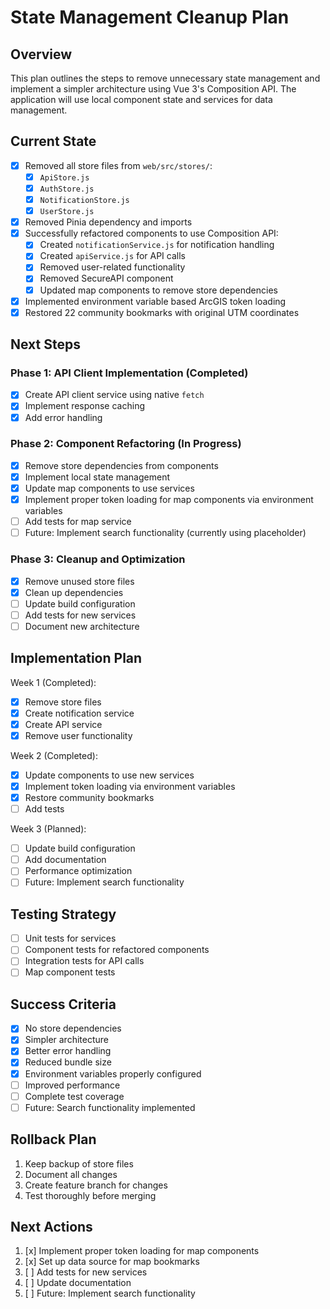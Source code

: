 # State Management Cleanup Plan

## Overview

This plan outlines the steps to remove unnecessary state management and implement a simpler architecture using Vue 3's Composition API. The application will use local component state and services for data management.

## Current State

- [x] Removed all store files from `web/src/stores/`:
  - [x] `ApiStore.js`
  - [x] `AuthStore.js`
  - [x] `NotificationStore.js`
  - [x] `UserStore.js`
- [x] Removed Pinia dependency and imports
- [x] Successfully refactored components to use Composition API:
  - [x] Created `notificationService.js` for notification handling
  - [x] Created `apiService.js` for API calls
  - [x] Removed user-related functionality
  - [x] Removed SecureAPI component
  - [x] Updated map components to remove store dependencies
- [x] Implemented environment variable based ArcGIS token loading
- [x] Restored 22 community bookmarks with original UTM coordinates

## Next Steps

### Phase 1: API Client Implementation (Completed)

- [x] Create API client service using native `fetch`
- [x] Implement response caching
- [x] Add error handling

### Phase 2: Component Refactoring (In Progress)

- [x] Remove store dependencies from components
- [x] Implement local state management
- [x] Update map components to use services
- [x] Implement proper token loading for map components via environment variables
- [ ] Add tests for map service
- [ ] Future: Implement search functionality (currently using placeholder)

### Phase 3: Cleanup and Optimization

- [x] Remove unused store files
- [x] Clean up dependencies
- [ ] Update build configuration
- [ ] Add tests for new services
- [ ] Document new architecture

## Implementation Plan

Week 1 (Completed):

- [x] Remove store files
- [x] Create notification service
- [x] Create API service
- [x] Remove user functionality

Week 2 (Completed):

- [x] Update components to use new services
- [x] Implement token loading via environment variables
- [x] Restore community bookmarks
- [ ] Add tests

Week 3 (Planned):

- [ ] Update build configuration
- [ ] Add documentation
- [ ] Performance optimization
- [ ] Future: Implement search functionality

## Testing Strategy

- [ ] Unit tests for services
- [ ] Component tests for refactored components
- [ ] Integration tests for API calls
- [ ] Map component tests

## Success Criteria

- [x] No store dependencies
- [x] Simpler architecture
- [x] Better error handling
- [x] Reduced bundle size
- [x] Environment variables properly configured
- [ ] Improved performance
- [ ] Complete test coverage
- [ ] Future: Search functionality implemented

## Rollback Plan

1. Keep backup of store files
2. Document all changes
3. Create feature branch for changes
4. Test thoroughly before merging

## Next Actions

1. [x] Implement proper token loading for map components
2. [x] Set up data source for map bookmarks
3. [ ] Add tests for new services
4. [ ] Update documentation
5. [ ] Future: Implement search functionality
